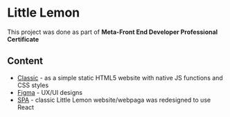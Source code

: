 # Little Lemon
This project was done as part of <b>Meta-Front End Developer Professional Certificate</b>

## Content
* [Classic](classic/README.md) - as a simple static HTML5 website with native JS functions and CSS styles
* [Figma](figma/README.md) - UX/UI designs
* [SPA](spa/README.md) - classic Little Lemon website/webpaga was redesigned to use React